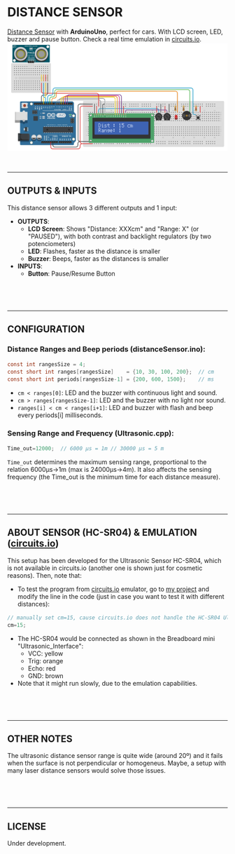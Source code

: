 # DISTANCE SENSOR

[Distance Sensor] with **ArduinoUno**, perfect for cars. With LCD screen, LED, buzzer and pause button. Check a real time emulation in [circuits.io].
![alt tag][img/circuits_io.jpg]

 

--------------------------------------------------------------------------------
## OUTPUTS & INPUTS
This distance sensor allows 3 different outputs and 1 input:
- **OUTPUTS**:
    - **LCD Screen**: Shows "Distance: XXXcm" and "Range: X" (or "PAUSED"), with both contrast and backlight regulators (by two potenciometers)
    - **LED**: Flashes, faster as the distance is smaller
    - **Buzzer**: Beeps, faster as the distances is smaller
- **INPUTS**:
    - **Button**: Pause/Resume Button

 

 

--------------------------------------------------------------------------------
## CONFIGURATION
### Distance Ranges and Beep periods (distanceSensor.ino):
```c
const int rangesSize = 4;
const short int ranges[rangesSize]    = {10, 30, 100, 200};  // cm
const short int periods[rangesSize-1] = {200, 600, 1500};    // ms
```
- `cm < ranges[0]`: LED and the buzzer with continuous light and sound.
- `cm > ranges[rangesSize-1]`: LED and the buzzer with no light nor sound.
- `ranges[i] < cm < ranges[i+1]`: LED and buzzer with flash and beep every periods[i] milliseconds.

### Sensing Range and Frequency (Ultrasonic.cpp):
```c
Time_out=12000;  // 6000 µs = 1m // 30000 µs = 5 m 
```
`Time_out` determines the maximum sensing range, proportional to the relation 6000µs->1m (max is 24000µs->4m). It also affects the sensing frequency (the Time_out is the minimum time for each distance measure).

 

 

--------------------------------------------------------------------------------
## ABOUT SENSOR (HC-SR04) & EMULATION ([circuits.io])

This setup has been developed for the Ultrasonic Sensor HC-SR04, which is not available in circuits.io (another one is shown just for cosmetic reasons). Then, note that:
- To test the program from [circuits.io] emulator, go to [my project] and modify the line in the code (just in case you want to test it with different distances):
```c
// manually set cm=15, cause circuits.io does not handle the HC-SR04 Ultrasonic Sensor
cm=15;
```
- The HC-SR04 would be connected as shown in the Breadboard mini "Ultrasonic_Interface":
    - VCC: yellow
    - Trig: orange
    - Echo: red
    - GND: brown
- Note that it might run slowly, due to the emulation capabilities.

 

 

--------------------------------------------------------------------------------
## OTHER NOTES
The ultrasonic distance sensor range is quite wide (around 20º) and it fails when the surface is not perpendicular or homogeneus. Maybe, a setup with many laser distance sensors would solve those issues.

 

 

--------------------------------------------------------------------------------
## LICENSE
Under development.


[Distance Sensor]: <https://github.com/JaimeMartinSoler/distanceSensor>
[my project]: <https://circuits.io/circuits/2625122-distancesensor>
[circuits.io]: <https://circuits.io/circuits/2625122-distancesensor>
[img/circuits_io.jpg]: <https://raw.githubusercontent.com/JaimeMartinSoler/distanceSensor/master/img/circuits_io.jpg>


[//]: # (.md editor: <http://dillinger.io/>)
[//]: # (.md cheatsheet: <https://github.com/adam-p/markdown-here/wiki/Markdown-Cheatsheet>)
[//]: # (Invisible character for extra line breaking " ": <http://stackoverflow.com/questions/17978720/invisible-characters-ascii>)
